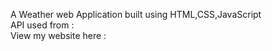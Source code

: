 A Weather web Application built using HTML,CSS,JavaScript
</br>
API used from : <link href="https://openweathermap.org/"></link>
</br>
View my website here : 
<link href="https://frabjous-starlight-700a9a.netlify.app"></link>
